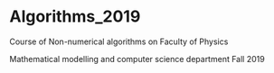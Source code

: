 # Algorithms_2019
Course of Non-numerical algorithms on Faculty of Physics

Mathematical modelling and computer science department
Fall 2019
